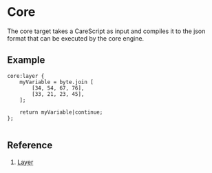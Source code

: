 # Core
The core target takes a CareScript as input and compiles it to the json format that can be executed by the core engine.

## Example
```
core:layer {
    myVariable = byte.join [
        [34, 54, 67, 76],
        [33, 21, 23, 45],
    ];

    return myVariable|continue;
};


```

## Reference
1. [Layer](layer/readme.md)